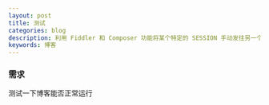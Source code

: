 ```yaml
---
layout: post
title: 测试
categories: blog
description: 利用 Fiddler 和 Composer 功能将某个特定的 SESSION 手动发往另一个服务器。
keywords: 博客
---
```

### 需求

测试一下博客能否正常运行
